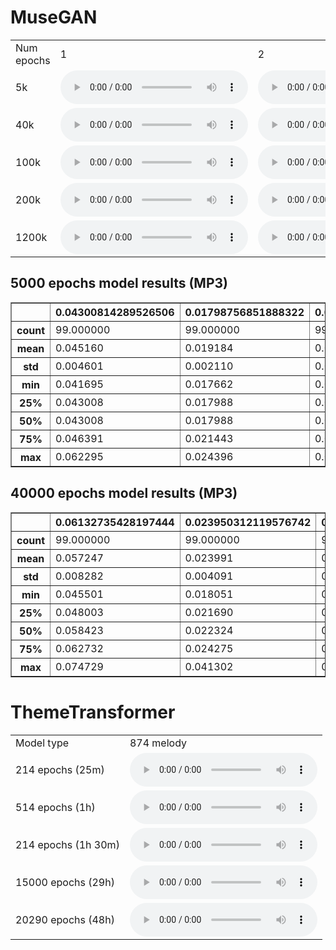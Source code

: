 # MuseGAN
<table>
<tr><td>Num epochs</td><td>1</td><td>2</td><td>3</td></tr><tr>
    <td>5k</td>
    <td>
        <audio controls="controls">
          <source type="audio/mp3" src="materials/5k/1.wav" />
          <p>Your browser does not support the audio element.</p>
        </audio>
    </td>
    <td>
        <audio controls="controls">
          <source type="audio/mp3" src="materials/5k/2.wav" />
          <p>Your browser does not support the audio element.</p>
        </audio>
    </td>
    <td>
        <audio controls="controls">
          <source type="audio/mp3" src="materials/5k/3.wav" />
          <p>Your browser does not support the audio element.</p>
        </audio>
    </td>
</tr>
<tr>
    <td>40k</td>
    <td>
        <audio controls="controls">
          <source type="audio/mp3" src="materials/40k/1.wav" />
          <p>Your browser does not support the audio element.</p>
        </audio>
    </td>
    <td>
        <audio controls="controls">
          <source type="audio/mp3" src="materials/40k/2.wav" />
          <p>Your browser does not support the audio element.</p>
        </audio>
    </td>
    <td>
        <audio controls="controls">
          <source type="audio/mp3" src="materials/40k/3.wav" />
          <p>Your browser does not support the audio element.</p>
        </audio>
    </td>
</tr>
<tr>
    <td>100k</td>
    <td>
        <audio controls="controls">
          <source type="audio/mp3" src="materials/100k/1.wav" />
          <p>Your browser does not support the audio element.</p>
        </audio>
    </td>
    <td>
        <audio controls="controls">
          <source type="audio/mp3" src="materials/100k/2.wav" />
          <p>Your browser does not support the audio element.</p>
        </audio>
    </td>
    <td>
        <audio controls="controls">
          <source type="audio/mp3" src="materials/100k/3.wav" />
          <p>Your browser does not support the audio element.</p>
        </audio>
    </td>
</tr>
<tr>
    <td>200k</td>
    <td>
        <audio controls="controls">
          <source type="audio/mp3" src="materials/200k/1.wav" />
          <p>Your browser does not support the audio element.</p>
        </audio>
    </td>
    <td>
        <audio controls="controls">
          <source type="audio/mp3" src="materials/200k/2.wav" />
          <p>Your browser does not support the audio element.</p>
        </audio>
    </td>
    <td>
        <audio controls="controls">
          <source type="audio/mp3" src="materials/200k/3.wav" />
          <p>Your browser does not support the audio element.</p>
        </audio>
    </td>
</tr>
<tr>
    <td>1200k</td>
    <td>
        <audio controls="controls">
          <source type="audio/mp3" src="materials/1200k/1.wav" />
          <p>Your browser does not support the audio element.</p>
        </audio>
    </td>
    <td>
        <audio controls="controls">
          <source type="audio/mp3" src="materials/1200k/2.wav" />
          <p>Your browser does not support the audio element.</p>
        </audio>
    </td>
    <td>
        <audio controls="controls">
          <source type="audio/mp3" src="materials/1200k/3.wav" />
          <p>Your browser does not support the audio element.</p>
        </audio>
    </td>
</tr>
</table>

## 5000 epochs model results (MP3)
<table border="1" class="dataframe">
  <thead>
    <tr style="text-align: right;">
      <th></th>
      <th>0.04300814289526506</th>
      <th>0.01798756851888322</th>
      <th>0.04521891155073142</th>
      <th>0.1276695294792486</th>
      <th>0.11799488196957528</th>
      <th>0.0505197448917099</th>
      <th>0.03663242142975389</th>
      <th>0.2381695472932025</th>
      <th>0.06075052815600177</th>
      <th>0.2620487238156284</th>
    </tr>
  </thead>
  <tbody>
    <tr>
      <th>count</th>
      <td>99.000000</td>
      <td>99.000000</td>
      <td>99.000000</td>
      <td>99.000000</td>
      <td>99.000000</td>
      <td>99.000000</td>
      <td>99.000000</td>
      <td>99.000000</td>
      <td>99.000000</td>
      <td>99.000000</td>
    </tr>
    <tr>
      <th>mean</th>
      <td>0.045160</td>
      <td>0.019184</td>
      <td>0.049380</td>
      <td>0.130268</td>
      <td>0.109618</td>
      <td>0.057885</td>
      <td>0.035062</td>
      <td>0.224488</td>
      <td>0.059457</td>
      <td>0.269496</td>
    </tr>
    <tr>
      <th>std</th>
      <td>0.004601</td>
      <td>0.002110</td>
      <td>0.006614</td>
      <td>0.005871</td>
      <td>0.014119</td>
      <td>0.013423</td>
      <td>0.002391</td>
      <td>0.022365</td>
      <td>0.002632</td>
      <td>0.014264</td>
    </tr>
    <tr>
      <th>min</th>
      <td>0.041695</td>
      <td>0.017662</td>
      <td>0.045213</td>
      <td>0.119786</td>
      <td>0.061052</td>
      <td>0.049858</td>
      <td>0.027009</td>
      <td>0.163975</td>
      <td>0.052663</td>
      <td>0.255268</td>
    </tr>
    <tr>
      <th>25%</th>
      <td>0.043008</td>
      <td>0.017988</td>
      <td>0.045219</td>
      <td>0.127670</td>
      <td>0.106536</td>
      <td>0.050520</td>
      <td>0.033589</td>
      <td>0.203649</td>
      <td>0.058225</td>
      <td>0.262049</td>
    </tr>
    <tr>
      <th>50%</th>
      <td>0.043008</td>
      <td>0.017988</td>
      <td>0.045219</td>
      <td>0.127670</td>
      <td>0.116763</td>
      <td>0.050520</td>
      <td>0.036549</td>
      <td>0.238170</td>
      <td>0.060751</td>
      <td>0.262049</td>
    </tr>
    <tr>
      <th>75%</th>
      <td>0.046391</td>
      <td>0.021443</td>
      <td>0.056146</td>
      <td>0.130038</td>
      <td>0.117995</td>
      <td>0.064913</td>
      <td>0.036632</td>
      <td>0.238170</td>
      <td>0.060751</td>
      <td>0.266078</td>
    </tr>
    <tr>
      <th>max</th>
      <td>0.062295</td>
      <td>0.024396</td>
      <td>0.067524</td>
      <td>0.156386</td>
      <td>0.117995</td>
      <td>0.103480</td>
      <td>0.036632</td>
      <td>0.239154</td>
      <td>0.067474</td>
      <td>0.308345</td>
    </tr>
  </tbody>
</table>

## 40000 epochs model results (MP3)
<table border="1" class="dataframe">
  <thead>
    <tr style="text-align: right;">
      <th></th>
      <th>0.06132735428197444</th>
      <th>0.023950312119576742</th>
      <th>0.06506659241856909</th>
      <th>0.14452545920659624</th>
      <th>0.0554152981069657</th>
      <th>0.09908312682294676</th>
      <th>0.025210101256783864</th>
      <th>0.17338299370210297</th>
      <th>0.05237303011236412</th>
      <th>0.29966573197212004</th>
    </tr>
  </thead>
  <tbody>
    <tr>
      <th>count</th>
      <td>99.000000</td>
      <td>99.000000</td>
      <td>99.000000</td>
      <td>99.000000</td>
      <td>99.000000</td>
      <td>99.000000</td>
      <td>99.000000</td>
      <td>99.000000</td>
      <td>99.000000</td>
      <td>99.000000</td>
    </tr>
    <tr>
      <th>mean</th>
      <td>0.057247</td>
      <td>0.023991</td>
      <td>0.065543</td>
      <td>0.146068</td>
      <td>0.063942</td>
      <td>0.090767</td>
      <td>0.028267</td>
      <td>0.177894</td>
      <td>0.054004</td>
      <td>0.292276</td>
    </tr>
    <tr>
      <th>std</th>
      <td>0.008282</td>
      <td>0.004091</td>
      <td>0.010148</td>
      <td>0.007398</td>
      <td>0.014998</td>
      <td>0.022240</td>
      <td>0.003333</td>
      <td>0.010755</td>
      <td>0.002389</td>
      <td>0.025223</td>
    </tr>
    <tr>
      <th>min</th>
      <td>0.045501</td>
      <td>0.018051</td>
      <td>0.048166</td>
      <td>0.131443</td>
      <td>0.037448</td>
      <td>0.053165</td>
      <td>0.024600</td>
      <td>0.160610</td>
      <td>0.047366</td>
      <td>0.217721</td>
    </tr>
    <tr>
      <th>25%</th>
      <td>0.048003</td>
      <td>0.021690</td>
      <td>0.056619</td>
      <td>0.140991</td>
      <td>0.052324</td>
      <td>0.071234</td>
      <td>0.025718</td>
      <td>0.172870</td>
      <td>0.052676</td>
      <td>0.294332</td>
    </tr>
    <tr>
      <th>50%</th>
      <td>0.058423</td>
      <td>0.022324</td>
      <td>0.065067</td>
      <td>0.143504</td>
      <td>0.057765</td>
      <td>0.091228</td>
      <td>0.027050</td>
      <td>0.173828</td>
      <td>0.054524</td>
      <td>0.304540</td>
    </tr>
    <tr>
      <th>75%</th>
      <td>0.062732</td>
      <td>0.024275</td>
      <td>0.067287</td>
      <td>0.146796</td>
      <td>0.079837</td>
      <td>0.103297</td>
      <td>0.032137</td>
      <td>0.181738</td>
      <td>0.055517</td>
      <td>0.307566</td>
    </tr>
    <tr>
      <th>max</th>
      <td>0.074729</td>
      <td>0.041302</td>
      <td>0.090672</td>
      <td>0.164676</td>
      <td>0.108142</td>
      <td>0.148589</td>
      <td>0.033643</td>
      <td>0.222972</td>
      <td>0.059211</td>
      <td>0.316129</td>
    </tr>
  </tbody>
</table>

# ThemeTransformer

<table>
<tr><td>Model type</td><td>874 melody</td></tr><tr>
<td>214 epochs (25m)</td>    <td>
        <audio controls="controls">
          <source type="audio/mp3" src="theme_transformer/874_melody/model_25min_874_theme.mid.wav" />
          <p>Your browser does not support the audio element.</p>
        </audio>
    </td>
</tr>
<tr>
<td>514 epochs (1h)</td>    <td>
        <audio controls="controls">
          <source type="audio/mp3" src="theme_transformer/874_melody/model_1hour_874_theme.mid.wav" />
          <p>Your browser does not support the audio element.</p>
        </audio>
    </td>
</tr>
<tr>
<td>214 epochs (1h 30m)</td>    <td>
        <audio controls="controls">
          <source type="audio/mp3" src="theme_transformer/874_melody/model_1hour30min_874_theme.mid.wav" />
          <p>Your browser does not support the audio element.</p>
        </audio>
    </td>
</tr>
<tr>
<td>15000 epochs (29h)</td>    <td>
        <audio controls="controls">
          <source type="audio/mp3" src="theme_transformer/874_melody/model_15000_epochs_874_theme.mid.wav" />
          <p>Your browser does not support the audio element.</p>
        </audio>
    </td>
</tr>
<tr>
<td>20290 epochs (48h)</td>    <td>
        <audio controls="controls">
          <source type="audio/mp3" src="theme_transformer/874_melody/model_2days_874_theme.mid.wav" />
          <p>Your browser does not support the audio element.</p>
        </audio>
    </td>
</tr>
</table>

